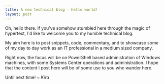 ```yaml
---
title: A new technical blog - hello world!
layout: post
---
```


Oh, hello there. If you've somehow stumbled here through the magic of hypertext, I'd like to welcome you to my humble technical blog.

My aim here is to post snippets, code, commentary, and to showcase some of my day to day work as an IT professional in a medium sized company.

Right now, the focus will be on PowerShell based administration of Windows machines, with some Systems Center operations and administration. I hope that the content I post here will be of some use to you who wander here.

Until next time!
*~ Kira*
